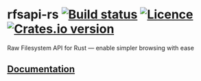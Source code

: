 # rfsapi-rs [![Build status](https://travis-ci.org/nabijaczleweli/rfsapi-rs.svg?branch=master)](https://travis-ci.org/nabijaczleweli/rfsapi-rs) [![Licence](https://img.shields.io/badge/license-MIT-blue.svg?style=flat)](LICENSE) [![Crates.io version](http://meritbadge.herokuapp.com/rfsapi)](https://crates.io/crates/rfsapi-rs)
Raw Filesystem API for Rust — enable simpler browsing with ease

## [Documentation](https://cdn.rawgit.com/nabijaczleweli/rfsapi-rs/doc/rfsapi/index.html)
